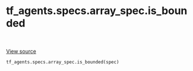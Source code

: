 <div itemscope itemtype="http://developers.google.com/ReferenceObject">
<meta itemprop="name" content="tf_agents.specs.array_spec.is_bounded" />
<meta itemprop="path" content="Stable" />
</div>

# tf_agents.specs.array_spec.is_bounded

<table class="tfo-notebook-buttons tfo-api" align="left">
</table>

<a target="_blank" href="https://github.com/tensorflow/agents/tree/master/tf_agents/specs/array_spec.py">View
source</a>

``` python
tf_agents.specs.array_spec.is_bounded(spec)
```



<!-- Placeholder for "Used in" -->
